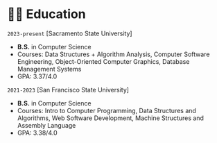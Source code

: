 # 👨‍🎓 Education
`2023-present` [Sacramento State University]
- **B.S.** in Computer Science
- Courses: Data Structures + Algorithm Analysis, Computer Software Engineering, Object-Oriented Computer Graphics, Database Management Systems
- GPA: 3.37/4.0

`2021-2023` [San Francisco State University]
- **B.S.** in Computer Science
- Courses: Intro to Computer Programming, Data Structures and Algorithms, Web Software Development, Machine Structures and Assembly Language
- GPA: 3.38/4.0